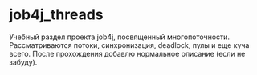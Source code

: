 # job4j_threads
Учебный раздел проекта job4j, посвященный многопоточности.
Рассматриваются потоки, синхронизация, deadlock, пулы и еще куча всего.
После прохождения добавлю нормальное описание (если не забуду).
